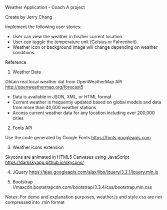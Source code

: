Weather Application - Coach A project

Create by Jerry Chang


Implement the following user stories:

* User can view the weather in his/her current location.
* User can toggle the temperature unit (Celsius or Fahrenheit).
* Weather icon or background image will change depending on weather conditions.

Reference 

1. Weather Data

Obtain real local weather dat from OpenWeatherMap API
http://openweathermap.org/forecast5

* Data is available in JSON, XML, or HTML format
* Current weather is frequently updated based on global models and data from more than 40,000 weather stations
* Access current weather data for any location including over 200,000 cities

2. Fonts API

Use the code generated by Google Fonts
https://fonts.googleapis.com

3. Weather icons extension

Skycons are animated in HTML5 Canvases using JavaScript
https://darkskyapp.github.io/skycons/

4. JQuery 
https://ajax.googleapis.com/ajax/libs/jquery/3.2.1/jquery.min.js

5. Bootstrap 
//maxcdn.bootstrapcdn.com/bootstrap/3.3.4/css/bootstrap.min.css


Notes:
For demo and explanation purposes, weather.js and style.css are not compressed into .min format
